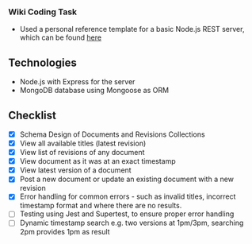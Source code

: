 ### Wiki Coding Task

- Used a personal reference template for a basic Node.js REST server, which can be found [here](https://github.com/jord2097/rest_ref)

## Technologies

- Node.js with Express for the server
- MongoDB database using Mongoose as ORM

## Checklist 

- [x] Schema Design of Documents and Revisions Collections
- [x] View all available titles (latest revision)
- [x] View list of revisions of any document
- [x] View document as it was at an exact timestamp
- [x] View latest version of a document
- [x] Post a new document or update an existing document with a new revision
- [x] Error handling for common errors - such as invalid titles, incorrect timestamp format and where there are no results.
- [ ] Testing using Jest and Supertest, to ensure proper error handling
- [ ] Dynamic timestamp search e.g. two versions at 1pm/3pm, searching 2pm provides 1pm as result